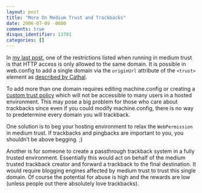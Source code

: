 ```yaml
---
layout: post
title: "More On Medium Trust and Trackbacks"
date: 2006-07-09 -0800
comments: true
disqus_identifier: 13781
categories: []
---
```

In [my last
post](http://haacked.com/archive/2006/07/09/ConfiguringLog4NetWithASP.NET2.0InMediumTrust.aspx "Medium Trust and Log4Net"),
one of the restrictions listed when running in medium trust is that HTTP
access is only allowed to the same domain. It is possible in web.config
to add a single domain via the `originUrl` attribute of the `<trust>`
element as [described by
Cathal](http://developers.ie/blogs/cconnolly/archive/2005/07/01/1498.aspx "Supporting Web Services").

To add more than one domain requires editing machine.config or creating
a [custom trust
policy](http://west-wind.com/weblog/posts/6344.aspx "ASP.NET in Medium Trust")
which will not be accessible to many users in a hosted environment. This
may pose a big problem for those who care about trackbacks since even if
you could modify machine.config, there is no way to predetermine every
domain you will trackback.

One solution is to beg your hosting environment to relax the
`WebPermission` in medium trust. If trackbacks and pingbacks are
important to you, you shouldn’t be above begging. ;)

Another is for someone to create a passthrough trackback system in a
fully trusted environment. Essentially this would act on behalf of the
medium trusted trackback creator and forward a trackback to the final
destination. It would require blogging engines affected by medium trust
to trust this single domain. Of course the potential for abuse is high
and the rewards are low (unless people out there absolutely love
trackbacks).

